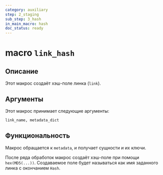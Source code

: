 ```yaml
---
category: auxiliary
step: 2_staging
sub_step: 3_hash
in_main_macro: hash
doc_status: ready
---
```

# macro `link_hash`

## Описание

Этот макрос создаёт хэш-поле линка (`link`).

## Аргументы

Этот макрос принимает следующие аргументы:
```sql
link_name, metadata_dict
```
## Функциональность

Макрос обращается к `metadata`, и получает сущности и их ключи.

После ряда обработок макрос создаёт хэш-поле при помощи `hex(MD5(...))`. Создаваемое поле будет называться как имя заданного линка с окончанием `Hash`.



